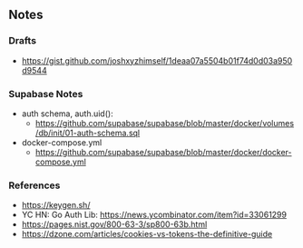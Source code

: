 
## Notes

### Drafts

- https://gist.github.com/joshxyzhimself/1deaa07a5504b01f74d0d03a950d9544

### Supabase Notes

- auth schema, auth.uid():
  - https://github.com/supabase/supabase/blob/master/docker/volumes/db/init/01-auth-schema.sql
- docker-compose.yml
  - https://github.com/supabase/supabase/blob/master/docker/docker-compose.yml

### References

- https://keygen.sh/
- YC HN: Go Auth Lib: https://news.ycombinator.com/item?id=33061299
- https://pages.nist.gov/800-63-3/sp800-63b.html
- https://dzone.com/articles/cookies-vs-tokens-the-definitive-guide